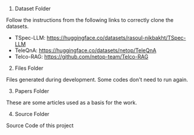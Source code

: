 1. Dataset Folder

Follow the instructions from the following links to correctly clone the datasets.
 - TSpec-LLM:
   https://huggingface.co/datasets/rasoul-nikbakht/TSpec-LLM
 - TeleQnA:
   https://huggingface.co/datasets/netop/TeleQnA
 - Telco-RAG:
   https://github.com/netop-team/Telco-RAG
   
2. Files Folder

Files generated during development. Some codes don't need to run again.

3. Papers Folder

These are some articles used as a basis for the work.

4. Source Folder

Source Code of this project
